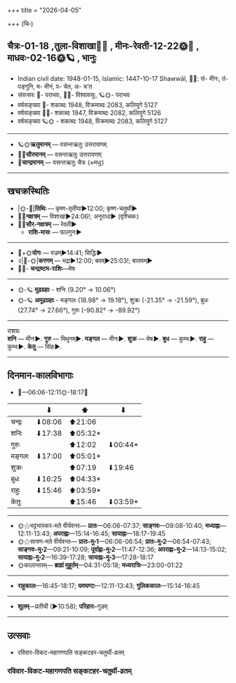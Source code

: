 +++
title = "2026-04-05"

+++
(चि॰)
## चैत्रः-01-18  ,तुला-विशाखा🌛🌌  ,  मीनः-रेवती-12-22🌞🌌  ,  माधवः-02-16🌞🪐  , भानुः
- Indian civil date: 1948-01-15, Islamic: 1447-10-17 Shawwāl, 🌌🌞: सं- मीनः, तं- पङ्गुनि, म- मीनं, प- चेत, अ- च’त
- संवत्सरः 🌛- पराभवः, 🌌🌞- विश्वावसुः, 🪐🌞- पराभवः
- वर्षसङ्ख्या 🌛- शकाब्दः 1948, विक्रमाब्दः 2083, कलियुगे 5127
- वर्षसङ्ख्या 🌌🌞- शकाब्दः 1947, विक्रमाब्दः 2082, कलियुगे 5126
- वर्षसङ्ख्या 🪐🌞 - शकाब्दः 1948, विक्रमाब्दः 2083, कलियुगे 5127
___________________
- 🪐🌞**ऋतुमानम्** — वसन्तऋतुः उत्तरायणम्
- 🌌🌞**सौरमानम्** — वसन्तऋतुः उत्तरायणम्
- 🌛**चान्द्रमानम्** — वसन्तऋतुः चैत्रः (≈मधुः)
___________________


## खचक्रस्थितिः
- |🌞-🌛|**तिथिः** — कृष्ण-तृतीया►12:00; कृष्ण-चतुर्थी►  
- 🌌🌛**नक्षत्रम्** — विशाखा►24:06!; अनूराधा► (वृश्चिकः)  
- 🌌🌞**सौर-नक्षत्रम्** — रेवती►  
  - **राशि-मासः** — फाल्गुनः► 
___________________
- 🌛+🌞**योगः** — वज्रम्►14:41; सिद्धिः►  
- २|🌛-🌞|**करणम्** — भद्रा►12:00; बवम्►25:03!; बालवम्►  
- 🌌🌛- **चन्द्राष्टम-राशिः**—मेषः  
___________________
- 🌞-🪐 **मूढग्रहाः** - शनिः (9.20° → 10.06°)
- 🌞-🪐 **अमूढग्रहाः** - मङ्गलः (18.98° → 19.18°), शुक्रः (-21.35° → -21.59°), बुधः (27.74° → 27.66°), गुरुः (-90.82° → -89.92°)
___________________
राशयः  
**शनि** — मीनः►. **गुरु** — मिथुनम्►. **मङ्गल** — मीनः►. **शुक्र** — मेषः►. **बुध** — कुम्भः►. **राहु** — कुम्भः►. **केतु** — सिंहः►. 
___________________


## दिनमान-कालविभागाः
- 🌅—06:06-12:11🌞-18:17🌇  

|      |⬇     |⬆     |⬇     |
|------|-----|-----|------|
|चन्द्रः|⬇08:06 |⬆21:06 |     |
|शनिः   |⬇17:38 |⬆05:32*|     |
|गुरुः  |     |⬆12:02 |⬇00:44*|
|मङ्गलः |⬇17:00 |⬆05:01*|     |
|शुक्रः |     |⬆07:19 |⬇19:46 |
|बुधः   |⬇16:25 |⬆04:33*|     |
|राहुः  |⬇15:46 |⬆03:59*|     |
|केतुः  |     |⬆15:46 |⬇03:59*|
___________________
- 🌞⚝भट्टभास्कर-मते वीर्यवन्तः— **प्रातः**—06:06-07:37; **साङ्गवः**—09:08-10:40; **मध्याह्नः**—12:11-13:43; **अपराह्णः**—15:14-16:45; **सायाह्नः**—18:17-19:45  
- 🌞⚝सायण-मते वीर्यवन्तः— **प्रातः-मु॰1**—06:06-06:54; **प्रातः-मु॰2**—06:54-07:43; **साङ्गवः-मु॰2**—09:21-10:09; **पूर्वाह्णः-मु॰2**—11:47-12:36; **अपराह्णः-मु॰2**—14:13-15:02; **सायाह्नः-मु॰2**—16:39-17:28; **सायाह्नः-मु॰3**—17:28-18:17  
- 🌞कालान्तरम्— **ब्राह्मं मुहूर्तम्**—04:31-05:18; **मध्यरात्रिः**—23:00-01:22  
___________________
- **राहुकालः**—16:45-18:17; **यमघण्टः**—12:11-13:43; **गुलिककालः**—15:14-16:45  
___________________
- **शूलम्**—प्रतीची (►10:58); **परिहारः**–गुडम्  
___________________

## उत्सवाः
- रविवार-विकट-महागणपति सङ्कटहर-चतुर्थी-व्रतम्
### रविवार-विकट-महागणपति सङ्कटहर-चतुर्थी-व्रतम्
